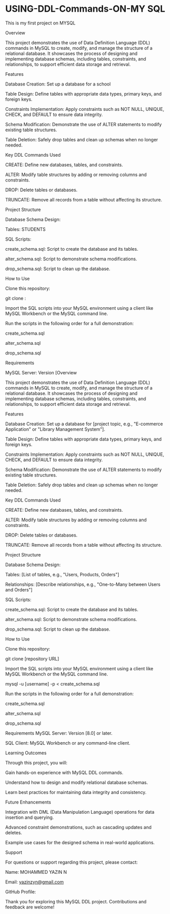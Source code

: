 # USING-DDL-Commands-ON-MY SQL
This is my first project on MYSQL 

Overview

This project demonstrates the use of Data Definition Language (DDL) commands in MySQL to create, modify, and manage the structure of a relational database. It showcases the process of designing and implementing database schemas, including tables, constraints, and relationships, to support efficient data storage and retrieval.

Features

Database Creation: Set up a database for  a school

Table Design: Define tables with appropriate data types, primary keys, and foreign keys.

Constraints Implementation: Apply constraints such as NOT NULL, UNIQUE, CHECK, and DEFAULT to ensure data integrity.

Schema Modification: Demonstrate the use of ALTER statements to modify existing table structures.

Table Deletion: Safely drop tables and clean up schemas when no longer needed.

Key DDL Commands Used

CREATE: Define new databases, tables, and constraints.

ALTER: Modify table structures by adding or removing columns and constraints.

DROP: Delete tables or databases.

TRUNCATE: Remove all records from a table without affecting its structure.

Project Structure

Database Schema Design:

Tables:  STUDENTS


SQL Scripts:

create_schema.sql: Script to create the database and its tables.

alter_schema.sql: Script to demonstrate schema modifications.

drop_schema.sql: Script to clean up the database.

How to Use

Clone this repository:

git clone :

Import the SQL scripts into your MySQL environment using a client like MySQL Workbench or the MySQL command line.


Run the scripts in the following order for a full demonstration:

create_schema.sql

alter_schema.sql

drop_schema.sql

Requirements

MySQL Server: Version [Overview

This project demonstrates the use of Data Definition Language (DDL) commands in MySQL to create, modify, and manage the structure of a relational database. It showcases the process of designing and implementing database schemas, including tables, constraints, and relationships, to support efficient data storage and retrieval.

Features

Database Creation: Set up a database for [project topic, e.g., "E-commerce Application" or "Library Management System"].

Table Design: Define tables with appropriate data types, primary keys, and foreign keys.

Constraints Implementation: Apply constraints such as NOT NULL, UNIQUE, CHECK, and DEFAULT to ensure data integrity.

Schema Modification: Demonstrate the use of ALTER statements to modify existing table structures.

Table Deletion: Safely drop tables and clean up schemas when no longer needed.

Key DDL Commands Used

CREATE: Define new databases, tables, and constraints.

ALTER: Modify table structures by adding or removing columns and constraints.

DROP: Delete tables or databases.

TRUNCATE: Remove all records from a table without affecting its structure.

Project Structure

Database Schema Design:

Tables: [List of tables, e.g., "Users, Products, Orders"]

Relationships: [Describe relationships, e.g., "One-to-Many between Users and Orders"]

SQL Scripts:

create_schema.sql: Script to create the database and its tables.

alter_schema.sql: Script to demonstrate schema modifications.

drop_schema.sql: Script to clean up the database.

How to Use

Clone this repository:

git clone [repository URL]

Import the SQL scripts into your MySQL environment using a client like MySQL Workbench or the MySQL command line.

mysql -u [username] -p < create_schema.sql

Run the scripts in the following order for a full demonstration:

create_schema.sql

alter_schema.sql

drop_schema.sql

Requirements
MySQL Server: Version [8.0] or later.

SQL Client: MySQL Workbench or any command-line client.

Learning Outcomes

Through this project, you will:

Gain hands-on experience with MySQL DDL commands.

Understand how to design and modify relational database schemas.

Learn best practices for maintaining data integrity and consistency.

Future Enhancements

Integration with DML (Data Manipulation Language) operations for data insertion and querying.

Advanced constraint demonstrations, such as cascading updates and deletes.

Example use cases for the designed schema in real-world applications.

Support

For questions or support regarding this project, please contact:

Name: MOHAMMED YAZIN N 

Email: yazinzyn@gmail.com

GitHub Profile:

Thank you for exploring this MySQL DDL project. Contributions and feedback are welcome!


